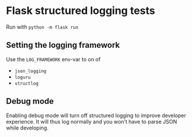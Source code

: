 # Flask structured logging tests

Run with `python -m flask run`

## Setting the logging framework

Use the `LOG_FRAMEWORK` env-var to on of
  - `json_logging`
  - `loguru`
  - `structlog`

## Debug mode

Enabling debug mode will turn off structured logging to improve developer experience.
It will thus log normally and you won't have to parse JSON while developing.
